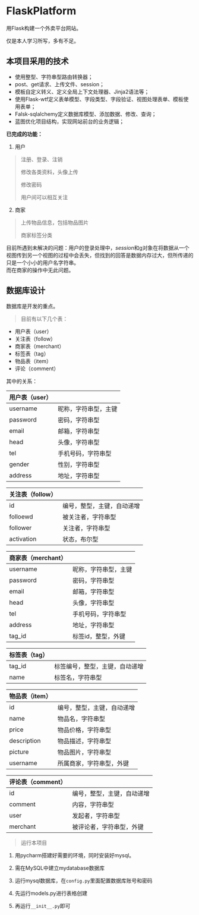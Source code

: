

# FlaskPlatform

用Flask构建一个外卖平台网站。

仅是本人学习所写，多有不足。

## 本项目采用的技术

* 使用整型、字符串型路由转换器；
* post、get请求、上传文件、session；
* 模板自定义转义、定义全局上下文处理器、Jinja2语法等；
* 使用Flask-wtf定义表单模型、字段类型、字段验证、视图处理表单、模板使用表单；
* Falsk-sqlalchemy定义数据库模型、添加数据、修改、查询；
* 蓝图优化项目结构，实现网站前台的业务逻辑；

**已完成的功能：**

1. 用户

> 注册、登录、注销
>
> 修改各类资料，头像上传
>
> 修改密码
>
> 用户间可以相互关注

2. 商家

> 上传物品信息，包括物品图片
>
> 商家标签分类

目前所遇到未解决的问题：用户的登录处理中，*session*和g对象在将数据从一个视图传到另一个视图的过程中会丢失，但找到的回答是数据内存过大，但所传递的只是一个小小的用户名字符串。<br/>而在商家的操作中无此问题。

## 数据库设计

数据库是开发的重点。

> 目前有以下几个表：

* 用户表（user）
* 关注表（follow）
* 商家表（merchant）
* 标签表（tag）
* 物品表（item）
* 评论（comment）

其中的关系：

| 用户表（user） |                      |
| -------------- | -------------------- |
| username       | 昵称，字符串型，主键 |
| password       | 密码，字符串型       |
| email          | 邮箱，字符串型       |
| head           | 头像，字符串型       |
| tel            | 手机号码，字符串型   |
| gender         | 性别，字符串型       |
| address        | 地址，字符串型       |

| 关注表（follow） |                            |
| ---------------- | -------------------------- |
| id               | 编号，整型，主键，自动递增 |
| folloewd         | 被关注者，字符串型         |
| follower         | 关注者，字符串型           |
| activation       | 状态，布尔型               |

| 商家表（merchant） |                      |
| ------------------ | -------------------- |
| username           | 昵称，字符串型，主键 |
| password           | 密码，字符串型       |
| email              | 邮箱，字符串型       |
| head               | 头像，字符串型       |
| tel                | 手机号码，字符串型   |
| address            | 地址，字符串型       |
| tag_id             | 标签id，整型，外键   |

| 标签表（tag） |                                |
| ------------- | ------------------------------ |
| tag_id        | 标签编号，整型，主键，自动递增 |
| name          | 标签名，字符串型               |

| 物品表（item） |                            |
| -------------- | -------------------------- |
| id             | 编号，整型，主键，自动递增 |
| name           | 物品名，字符串型           |
| price          | 物品价格，字符串型         |
| description    | 物品描述，字符串型         |
| picture        | 物品图片，字符串型         |
| username       | 所属商家，字符串型，外键   |

| 评论表（comment） |                            |
| ----------------- | -------------------------- |
| id                | 编号，整型，主键，自动递增 |
| comment           | 内容，字符串型             |
| user              | 发起者，字符串型           |
| merchant          | 被评论者，字符串型，外键   |



> 运行本项目

1. 用pycharm搭建好需要的环境，同时安装好mysql。

2. 需在MySQL中建立mydatabase数据库

3. 运行mysql数据库，在`config.py`里面配置数据库账号和密码

4. 先运行models.py进行表格创建

5. 再运行`__init__.py`即可